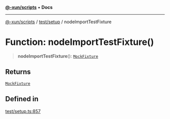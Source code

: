 [**@-xun/scripts**](../../../README.md) • **Docs**

***

[@-xun/scripts](../../../README.md) / [test/setup](../README.md) / nodeImportTestFixture

# Function: nodeImportTestFixture()

> **nodeImportTestFixture**(): [`MockFixture`](../interfaces/MockFixture.md)

## Returns

[`MockFixture`](../interfaces/MockFixture.md)

## Defined in

[test/setup.ts:857](https://github.com/Xunnamius/xscripts/blob/4c305ac01bcb5579e4796a0cd2b08508dc5de5e1/test/setup.ts#L857)
